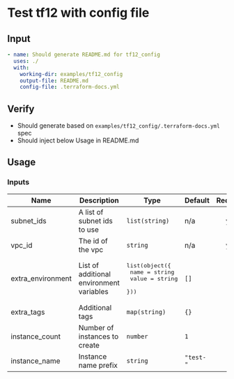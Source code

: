 # Test tf12 with config file

## Input

```yaml
- name: Should generate README.md for tf12_config
  uses: ./
  with:
    working-dir: examples/tf12_config
    output-file: README.md
    config-file: .terraform-docs.yml
```

## Verify

- Should generate based on `examples/tf12_config/.terraform-docs.yml` spec
- Should inject below Usage in README.md

## Usage

<!--- BEGIN_TF_DOCS --->
### Inputs

| Name | Description | Type | Default | Required |
|------|-------------|------|---------|:--------:|
| subnet\_ids | A list of subnet ids to use | `list(string)` | n/a | yes |
| vpc\_id | The id of the vpc | `string` | n/a | yes |
| extra\_environment | List of additional environment variables | <pre>list(object({<br>    name  = string<br>    value = string<br>  }))</pre> | `[]` | no |
| extra\_tags | Additional tags | `map(string)` | `{}` | no |
| instance\_count | Number of instances to create | `number` | `1` | no |
| instance\_name | Instance name prefix | `string` | `"test-"` | no |
<!--- END_TF_DOCS --->

